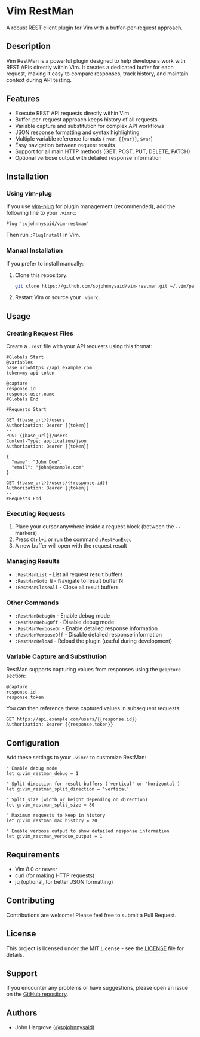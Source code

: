 # Vim RestMan

A robust REST client plugin for Vim with a buffer-per-request approach.

## Description

Vim RestMan is a powerful plugin designed to help developers work with REST APIs directly within Vim. It creates a dedicated buffer for each request, making it easy to compare responses, track history, and maintain context during API testing.

## Features

- Execute REST API requests directly within Vim
- Buffer-per-request approach keeps history of all requests
- Variable capture and substitution for complex API workflows
- JSON response formatting and syntax highlighting
- Multiple variable reference formats (`:var`, `{{var}}`, `$var`)
- Easy navigation between request results
- Support for all main HTTP methods (GET, POST, PUT, DELETE, PATCH)
- Optional verbose output with detailed response information

## Installation

### Using vim-plug

If you use [vim-plug](https://github.com/junegunn/vim-plug) for plugin management (recommended), add the following line to your `.vimrc`:

```vim
Plug 'sojohnnysaid/vim-restman'
```

Then run `:PlugInstall` in Vim.

### Manual Installation

If you prefer to install manually:

1. Clone this repository:
   
   ```bash
   git clone https://github.com/sojohnnysaid/vim-restman.git ~/.vim/pack/plugins/start/vim-restman
   ```
   
2. Restart Vim or source your `.vimrc`.

## Usage

### Creating Request Files

Create a `.rest` file with your API requests using this format:

```
#Globals Start
@variables
base_url=https://api.example.com
token=my-api-token

@capture
response.id
response.user.name
#Globals End

#Requests Start
--
GET {{base_url}}/users
Authorization: Bearer {{token}}
--
POST {{base_url}}/users
Content-Type: application/json
Authorization: Bearer {{token}}

{
  "name": "John Doe",
  "email": "john@example.com"
}
--
GET {{base_url}}/users/{{response.id}}
Authorization: Bearer {{token}}
--
#Requests End
```

### Executing Requests

1. Place your cursor anywhere inside a request block (between the `--` markers)
2. Press `Ctrl+i` or run the command `:RestManExec`
3. A new buffer will open with the request result

### Managing Results

- `:RestManList` - List all request result buffers
- `:RestManGoto N` - Navigate to result buffer N
- `:RestManCloseAll` - Close all result buffers

### Other Commands

- `:RestManDebugOn` - Enable debug mode
- `:RestManDebugOff` - Disable debug mode
- `:RestManVerboseOn` - Enable detailed response information
- `:RestManVerboseOff` - Disable detailed response information
- `:RestManReload` - Reload the plugin (useful during development)

### Variable Capture and Substitution

RestMan supports capturing values from responses using the `@capture` section:

```
@capture
response.id
response.token
```

You can then reference these captured values in subsequent requests:

```
GET https://api.example.com/users/{{response.id}}
Authorization: Bearer {{response.token}}
```

## Configuration

Add these settings to your `.vimrc` to customize RestMan:

```vim
" Enable debug mode
let g:vim_restman_debug = 1

" Split direction for result buffers ('vertical' or 'horizontal')
let g:vim_restman_split_direction = 'vertical'

" Split size (width or height depending on direction)
let g:vim_restman_split_size = 80

" Maximum requests to keep in history
let g:vim_restman_max_history = 20

" Enable verbose output to show detailed response information
let g:vim_restman_verbose_output = 1
```

## Requirements

- Vim 8.0 or newer
- curl (for making HTTP requests)
- jq (optional, for better JSON formatting)

## Contributing

Contributions are welcome! Please feel free to submit a Pull Request.

## License

This project is licensed under the MIT License - see the [LICENSE](LICENSE) file for details.

## Support

If you encounter any problems or have suggestions, please open an issue on the [GitHub repository](https://github.com/sojohnnysaid/vim-restman/issues).

## Authors

- John Hargrove ([@sojohnnysaid](https://github.com/sojohnnysaid))